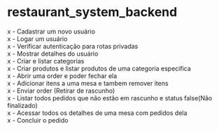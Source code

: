 # restaurant_system_backend

x - Cadastrar um novo usuário                                                                     
x - Logar um usuário                                                                     
x - Verificar autenticação para rotas privadas                                                                     
x - Mostrar detalhes do usuário                                                                     
x - Criar e listar categorias                                                                     
x - Criar produtos e listar produtos de uma categoria especifica                                                                     
x - Abrir uma order e poder fechar ela                                                                     
x - Adicionar itens a uma mesa e tambem remover itens                                                                     
x - Enviar order (Retirar de rascunho)                                                                     
x - Listar todos pedidos que não estão em rascunho e status false(Não finalizado)                                                                    
x - Acessar todos os detalhes de uma mesa com pedidos dela                                                                     
x - Concluir o pedido                                                                     
